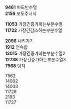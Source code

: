 **9461** 파도반수열  
**2156** 포도주시식  

**11053** 가장긴증가하는부분수열  
**11722** 가장긴감소하는부분수열  

**2096** 내려가기  
**1912** 연속합  
**12015** 가장긴증가하는부분수열2  
**12738** 가장긴증가하는부분수열3  
**7568** 덩치

7562  
14002  
14003  
11726  
2193  
11727  
